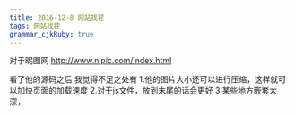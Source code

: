 ```yaml
---
title: 2016-12-8 网站找茬
tags: 网站找茬
grammar_cjkRuby: true
---
```

对于昵图网 
http://www.nipic.com/index.html

看了他的源码之后 
我觉得不足之处有
1.他的图片大小还可以进行压缩，这样就可以加快页面的加载速度
2.对于js文件，放到末尾的话会更好
3.某些地方嵌套太深，
